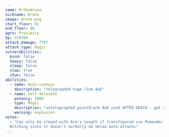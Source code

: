 ```yaml
---
name: Orthodrone
nickname: Drone
image: drone.png
start_floor: 91
end_floor: 98
agro: Proximity
hp: 319704
attack_damage: 7787
attack_type: Magic
vulnerabilities:
  bind: false
  heavy: false
  sleep: false
  slow: true
  stun: false
abilities:
  - name: Auto-cannons
    description: "telegraphed huge line AoE"
  - name: Self-detonate
    potency: 5000
    type: Magic
    description: "untelegraphed pointblank AoE used AFTER DEATH - get away"
    warning: explosion
notes:
  - "Can only be slowed with Arm's Length if transfigured via Pomander of
  Witching since it doesn't normally do melee auto-attacks"
---
```

